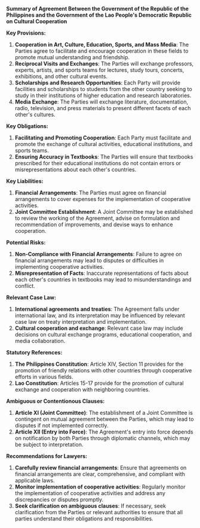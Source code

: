 **Summary of Agreement Between the Government of the Republic of the Philippines and the Government of the Lao People's Democratic Republic on Cultural Cooperation**

**Key Provisions:**

1. **Cooperation in Art, Culture, Education, Sports, and Mass Media**: The Parties agree to facilitate and encourage cooperation in these fields to promote mutual understanding and friendship.
2. **Reciprocal Visits and Exchanges**: The Parties will exchange professors, experts, artists, and sports teams for lectures, study tours, concerts, exhibitions, and other cultural events.
3. **Scholarships and Research Opportunities**: Each Party will provide facilities and scholarships to students from the other country seeking to study in their institutions of higher education and research laboratories.
4. **Media Exchange**: The Parties will exchange literature, documentation, radio, television, and press materials to present different facets of each other's cultures.

**Key Obligations:**

1. **Facilitating and Promoting Cooperation**: Each Party must facilitate and promote the exchange of cultural activities, educational institutions, and sports teams.
2. **Ensuring Accuracy in Textbooks**: The Parties will ensure that textbooks prescribed for their educational institutions do not contain errors or misrepresentations about each other's countries.

**Key Liabilities:**

1. **Financial Arrangements**: The Parties must agree on financial arrangements to cover expenses for the implementation of cooperative activities.
2. **Joint Committee Establishment**: A Joint Committee may be established to review the working of the Agreement, advise on formulation and recommendation of improvements, and devise ways to enhance cooperation.

**Potential Risks:**

1. **Non-Compliance with Financial Arrangements**: Failure to agree on financial arrangements may lead to disputes or difficulties in implementing cooperative activities.
2. **Misrepresentation of Facts**: Inaccurate representations of facts about each other's countries in textbooks may lead to misunderstandings and conflict.

**Relevant Case Law:**

1. **International agreements and treaties**: The Agreement falls under international law, and its interpretation may be influenced by relevant case law on treaty interpretation and implementation.
2. **Cultural cooperation and exchange**: Relevant case law may include decisions on cultural exchange programs, educational cooperation, and media collaboration.

**Statutory References:**

1. **The Philippines Constitution**: Article XIV, Section 11 provides for the promotion of friendly relations with other countries through cooperative efforts in various fields.
2. **Lao Constitution**: Articles 15-17 provide for the promotion of cultural exchange and cooperation with neighboring countries.

**Ambiguous or Contentionous Clauses:**

1. **Article XI (Joint Committee)**: The establishment of a Joint Committee is contingent on mutual agreement between the Parties, which may lead to disputes if not implemented correctly.
2. **Article XII (Entry into Force)**: The Agreement's entry into force depends on notification by both Parties through diplomatic channels, which may be subject to interpretation.

**Recommendations for Lawyers:**

1. **Carefully review financial arrangements**: Ensure that agreements on financial arrangements are clear, comprehensive, and compliant with applicable laws.
2. **Monitor implementation of cooperative activities**: Regularly monitor the implementation of cooperative activities and address any discrepancies or disputes promptly.
3. **Seek clarification on ambiguous clauses**: If necessary, seek clarification from the Parties or relevant authorities to ensure that all parties understand their obligations and responsibilities.
